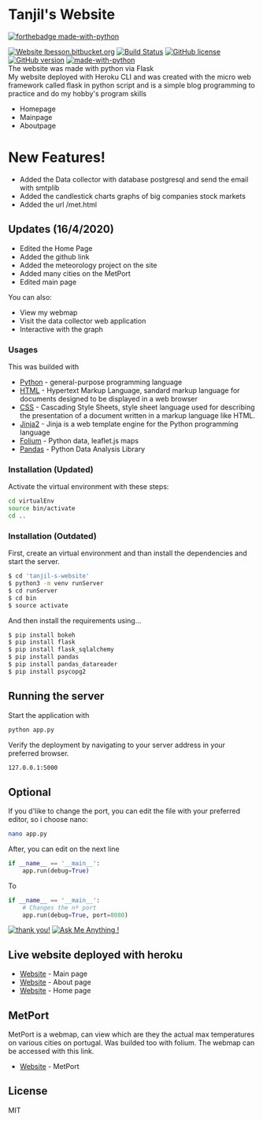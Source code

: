 # Tanjil's Website  
[![forthebadge made-with-python](http://ForTheBadge.com/images/badges/made-with-python.svg)](https://www.python.org/)  

[![Website lbesson.bitbucket.org](https://img.shields.io/website-up-down-green-red/http/lbesson.bitbucket.org.svg)](https://flask-tanjil.herokuapp.com/)
[![Build Status](https://travis-ci.org/joemccann/dillinger.svg?branch=master)](https://travis-ci.org/joemccann/dillinger)
[![GitHub license](https://img.shields.io/github/license/Naereen/StrapDown.js.svg)](https://github.com/Khantanjil/tanjil-s-website/blob/master/LICENSE)
[![GitHub version](https://badge.fury.io/gh/Naereen%2FStrapDown.js.svg)](https://github.com/Naereen/StrapDown.js)
[![made-with-python](https://img.shields.io/badge/Made%20with-Python-1f425f.svg)](https://www.python.org/)  
The website was made with python via Flask  
My website deployed with Heroku CLI and was created with the micro web framework called flask in python script and is a simple blog programming to practice and do my hobby's program skills  

  - Homepage
  - Mainpage
  - Aboutpage
  
# New Features!

  - Added the Data collector with database postgresql and send the email with smtplib
  - Added the candlestick charts graphs of big companies stock markets
  - Added the url /met.html

## Updates (16/4/2020)
  - Edited the Home Page
  - Added the github link
  - Added the meteorology project on the site
  - Added many cities on the MetPort
  - Edited main page
  
 You can also:
  - View my webmap
  - Visit the data collector web application
  - Interactive with the graph
  
### Usages

This was builded with
* [Python](https://www.python.org/) -  general-purpose programming language
* [HTML](https://devdocs.io/html/) - Hypertext Markup Language, sandard markup language for documents designed to be displayed in a web browser
* [CSS](https://developer.mozilla.org/en-US/docs/Web/CSS) - Cascading Style Sheets, style sheet language used for describing the presentation of a document written in a markup language like HTML.
* [Jinja2](https://jinja.palletsprojects.com/en/2.11.x/) - Jinja is a web template engine for the Python programming language 
* [Folium](https://python-visualization.github.io/folium/) - Python data, leaflet.js maps
* [Pandas](https://pandas.pydata.org/) - Python Data Analysis Library

### Installation (Updated)
Activate the virtual environment with these steps:
```sh
cd virtualEnv
source bin/activate
cd ..
```
### Installation (Outdated)
First, create an virtual environment and than install the dependencies and start the server.

```sh
$ cd 'tanjil-s-website'
$ python3 -m venv runServer
$ cd runServer
$ cd bin
$ source activate
```
And then install the requirements using...  
  
  
```sh
$ pip install bokeh
$ pip install flask
$ pip install flask_sqlalchemy
$ pip install pandas
$ pip install pandas_datareader
$ pip install psycopg2
```
## Running the server
Start the application with 
```sh
python app.py
```
Verify the deployment by navigating to your server address in your preferred browser.

```sh
127.0.0.1:5000
```

## Optional
If you d'like to change the port, you can edit the file with your preferred editor, so i choose nano:
```sh
nano app.py 
```
After, you can edit on the next line
```py
if __name__ == '__main__':
    app.run(debug=True)
```
To
```py
if __name__ == '__main__':
    # Changes the nº port
    app.run(debug=True, port=8080) 
```
[![thank you!](https://img.shields.io/badge/say-thanks-ff69b4.svg)](https://saythanks.io/to/kennethreitz)
[![Ask Me Anything !](https://img.shields.io/badge/Ask%20me-anything-1abc9c.svg)](https://github.com/Khantanjil/tanjil-s-website/issues/1)

## Live website deployed with heroku
* [Website](https://flask-tanjil.herokuapp.com/tanjil) - Main page
* [Website](https://flask-tanjil.herokuapp.com/about) - About page
* [Website](https://flask-tanjil.herokuapp.com/) - Home page

## MetPort
MetPort is a webmap, can view which are they the actual max temperatures on various cities on portugal.
Was builded too with folium. The webmap can be accessed with this link.
* [Website](https://flask-tanjil.herokuapp.com/met) - MetPort



License
----

MIT
